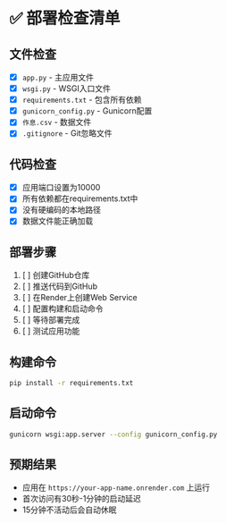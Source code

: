 # ✅ 部署检查清单

## 文件检查
- [x] `app.py` - 主应用文件
- [x] `wsgi.py` - WSGI入口文件
- [x] `requirements.txt` - 包含所有依赖
- [x] `gunicorn_config.py` - Gunicorn配置
- [x] `作息.csv` - 数据文件
- [x] `.gitignore` - Git忽略文件

## 代码检查
- [x] 应用端口设置为10000
- [x] 所有依赖都在requirements.txt中
- [x] 没有硬编码的本地路径
- [x] 数据文件能正确加载

## 部署步骤
1. [ ] 创建GitHub仓库
2. [ ] 推送代码到GitHub
3. [ ] 在Render上创建Web Service
4. [ ] 配置构建和启动命令
5. [ ] 等待部署完成
6. [ ] 测试应用功能

## 构建命令
```bash
pip install -r requirements.txt
```

## 启动命令
```bash
gunicorn wsgi:app.server --config gunicorn_config.py
```

## 预期结果
- 应用在 `https://your-app-name.onrender.com` 上运行
- 首次访问有30秒-1分钟的启动延迟
- 15分钟不活动后会自动休眠
